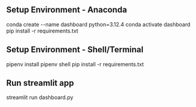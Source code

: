 <!-- Dicoding Collection Dashboard ✨ -->

## Setup Environment - Anaconda

conda create --name dashboard python=3.12.4
conda activate dashboard
pip install -r requirements.txt

## Setup Environment - Shell/Terminal

pipenv install
pipenv shell
pip install -r requirements.txt

## Run streamlit app

streamlit run dashboard.py
